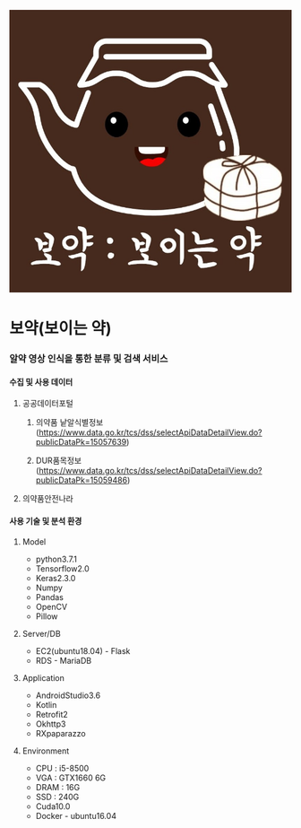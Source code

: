 ![](https://github.com/3KAR/boyak/blob/master/docs/UI%20sample/%EB%A1%9C%EA%B3%A0800.jpg?raw=true)



# 보약(보이는 약)

### 알약 영상 인식을 통한 분류 및 검색 서비스



#### 수집 및 사용 데이터

1. 공공데이터포털

   1) 의약품 낱알식별정보(https://www.data.go.kr/tcs/dss/selectApiDataDetailView.do?publicDataPk=15057639)

   2) DUR품목정보(https://www.data.go.kr/tcs/dss/selectApiDataDetailView.do?publicDataPk=15059486)

2. 의약품안전나라



#### 사용 기술 및 분석 환경

1. Model
   - python3.7.1
   - Tensorflow2.0
   - Keras2.3.0
   - Numpy
   - Pandas
   - OpenCV
   - Pillow

2. Server/DB
   - EC2(ubuntu18.04) - Flask
   - RDS - MariaDB
3. Application
   - AndroidStudio3.6
   - Kotlin
   - Retrofit2
   - Okhttp3
   - RXpaparazzo
4. Environment
   - CPU : i5-8500
   - VGA : GTX1660 6G
   - DRAM : 16G
   - SSD : 240G
   - Cuda10.0
   - Docker - ubuntu16.04